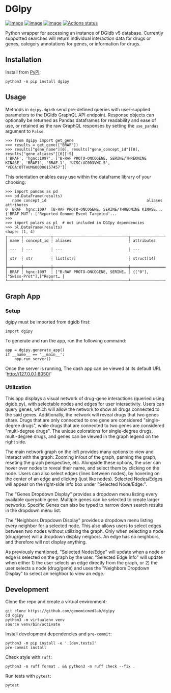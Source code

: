 # DGIpy

[![image](https://img.shields.io/pypi/v/dgipy.svg)](https://pypi.python.org/pypi/dgipy)
[![image](https://img.shields.io/pypi/l/dgipy.svg)](https://pypi.python.org/pypi/dgipy)
[![image](https://img.shields.io/pypi/pyversions/dgipy.svg)](https://pypi.python.org/pypi/dgipy)
[![Actions status](https://github.com/genomicmedlab/dgipy/actions/workflows/checks.yaml/badge.svg)](https://github.com/genomicmedlab/dgipy/actions)

<!-- description -->
Python wrapper for accessing an instance of DGIdb v5 database. Currently supported searches will return individual interaction data for drugs or genes, category annotations for genes, or information for drugs.
<!-- /description -->

## Installation

Install from [PyPI](https://pypi.org/project/dgipy/):

```shell
python3 -m pip install dgipy
```

## Usage

Methods in `dgipy.dgidb` send pre-defined queries with user-supplied parameters to the DGIdb GraphQL API endpoint. Response objects can optionally be returned as Pandas dataframes for readability and ease of use, or retained as the raw GraphQL responses by setting the `use_pandas` argument to `False`.

```pycon
>>> from dgipy import get_gene
>>> results = get_gene(["BRAF"])
>>> results["gene_name"][0], results["gene_concept_id"][0], results["gene_aliases"][0][:5]
('BRAF', 'hgnc:1097', ['B-RAF PROTO-ONCOGENE, SERINE/THREONINE KINASE', 'BRAF1', 'BRAF-1', 'UCSC:UC003VWC.5', 'VEGA:OTTHUMG00000157457'])
```

This orientation enables easy use within the dataframe library of your choosing:

```pycon
>>> import pandas as pd
>>> pd.DataFrame(results)
   name concept_id                                            aliases                                         attributes
0  BRAF  hgnc:1097  [B-RAF PROTO-ONCOGENE, SERINE/THREONINE KINASE...  {'BRAF MUT': ['Reported Genome Event Targeted'...
>>>
>>> import polars as pl  # not included in DGIpy dependencies
>>> pl.DataFrame(results)
shape: (1, 4)
┌──────┬────────────┬─────────────────────────────────┬─────────────────────────────────┐
│ name ┆ concept_id ┆ aliases                         ┆ attributes                      │
│ ---  ┆ ---        ┆ ---                             ┆ ---                             │
│ str  ┆ str        ┆ list[str]                       ┆ struct[14]                      │
╞══════╪════════════╪═════════════════════════════════╪═════════════════════════════════╡
│ BRAF ┆ hgnc:1097  ┆ ["B-RAF PROTO-ONCOGENE, SERINE… ┆ {["0"],["Swiss-Prot"],["Report… │
└──────┴────────────┴─────────────────────────────────┴─────────────────────────────────┘
```

## Graph App

### Setup

dgipy must be imported from dgidb first:

    import dgipy

To generate and run the app, run the following command:

    app = dgipy.generate_app()
    if __name__ == '__main__':
        app.run_server()

Once the server is running, The dash app can be viewed at its default URL 'http://127.0.0.1:8050/'

### Utilization

This app displays a visual network of drug-gene interactions (queried using dgidb.py), with selectable nodes and edges for user interactivity. Users can query genes, which will allow the network to show all drugs connected to the said genes. Additionally, the network will reveal drugs that two genes share. Drugs that are only connected to one gene are considered "single-degree drugs", while drugs that are connected to two genes are considered "multi-degree drugs". The unique colorations for single-degree drugs, multi-degree drugs, and genes can be viewed in the graph legend on the right side.

The main network graph on the left provides many options to view and interact with the graph: Zooming in/out of the graph, panning the graph, reseting the graph perspective, etc. Alongside these options, the user can hover over nodes to reveal their name, and select them by clicking on the node. Users can also select edges (lines between nodes), by hovering on the center of an edge and clicking (just like nodes). Selected Nodes/Edges will appear on the right-side info box under "Selected Node/Edge:".

The "Genes Dropdown Display" provides a dropdown menu listing every available queryable gene. Multiple genes can be selected to create larger networks. Specific Genes can also be typed to narrow down search results in the dropdown menu list.

The "Neighbors Dropdown Display" provides a dropdown menu listing every neighbor for a selected node. This also allows users to select edges between two nodes without utilizing the graph. Only when selecting a node (drug/gene) will a dropdown display neigbors. An edge has no neighbors, and therefore will not display anything.

As previously mentioned, "Selected Node/Edge" will update when a node or edge is selected on the graph by the user. "Selected Edge Info" will update when either 1) the user selects an edge directly from the graph, or 2) the user selects a node (drug/gene) and uses the "Neighbors Dropdown Display" to select an neighbor to view an edge.

## Development

Clone the repo and create a virtual environment:

```shell
git clone https://github.com/genomicmedlab/dgipy
cd dgipy
python3 -m virtualenv venv
source venv/bin/activate
```

Install development dependencies and `pre-commit`:

```shell
python3 -m pip install -e '.[dev,tests]'
pre-commit install
```

Check style with `ruff`:

```shell
python3 -m ruff format . && python3 -m ruff check --fix .
```

Run tests with `pytest`:

```shell
pytest
```
